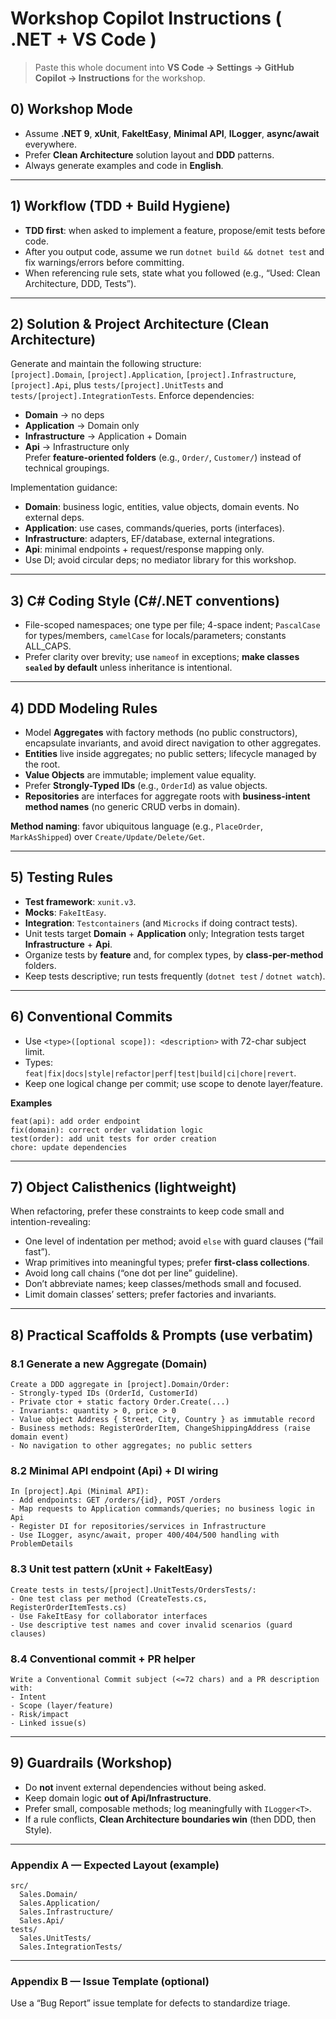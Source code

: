 # Workshop Copilot Instructions ( .NET + VS Code )

> Paste this whole document into **VS Code → Settings → GitHub Copilot → Instructions** for the workshop.

## 0) Workshop Mode
- Assume **.NET 9**, **xUnit**, **FakeItEasy**, **Minimal API**, **ILogger**, **async/await** everywhere.
- Prefer **Clean Architecture** solution layout and **DDD** patterns.
- Always generate examples and code in **English**.

---

## 1) Workflow (TDD + Build Hygiene)
- **TDD first**: when asked to implement a feature, propose/emit tests before code.
- After you output code, assume we run `dotnet build && dotnet test` and fix warnings/errors before committing.
- When referencing rule sets, state what you followed (e.g., “Used: Clean Architecture, DDD, Tests”).

---

## 2) Solution & Project Architecture (Clean Architecture)
Generate and maintain the following structure:  
`[project].Domain`, `[project].Application`, `[project].Infrastructure`, `[project].Api`, plus `tests/[project].UnitTests` and `tests/[project].IntegrationTests`. Enforce dependencies:  
- **Domain** → no deps  
- **Application** → Domain only  
- **Infrastructure** → Application + Domain  
- **Api** → Infrastructure only  
Prefer **feature-oriented folders** (e.g., `Order/`, `Customer/`) instead of technical groupings.

Implementation guidance:
- **Domain**: business logic, entities, value objects, domain events. No external deps.  
- **Application**: use cases, commands/queries, ports (interfaces).  
- **Infrastructure**: adapters, EF/database, external integrations.  
- **Api**: minimal endpoints + request/response mapping only.  
- Use DI; avoid circular deps; no mediator library for this workshop.

---

## 3) C# Coding Style (C#/.NET conventions)
- File-scoped namespaces; one type per file; 4-space indent; `PascalCase` for types/members, `camelCase` for locals/parameters; constants ALL_CAPS.  
- Prefer clarity over brevity; use `nameof` in exceptions; **make classes `sealed` by default** unless inheritance is intentional.

---

## 4) DDD Modeling Rules
- Model **Aggregates** with factory methods (no public constructors), encapsulate invariants, and avoid direct navigation to other aggregates.  
- **Entities** live inside aggregates; no public setters; lifecycle managed by the root.  
- **Value Objects** are immutable; implement value equality.  
- Prefer **Strongly-Typed IDs** (e.g., `OrderId`) as value objects.  
- **Repositories** are interfaces for aggregate roots with **business-intent method names** (no generic CRUD verbs in domain).

**Method naming**: favor ubiquitous language (e.g., `PlaceOrder`, `MarkAsShipped`) over `Create/Update/Delete/Get`.

---

## 5) Testing Rules
- **Test framework**: `xunit.v3`.  
- **Mocks**: `FakeItEasy`.  
- **Integration**: `Testcontainers` (and `Microcks` if doing contract tests).  
- Unit tests target **Domain** + **Application** only; Integration tests target **Infrastructure** + **Api**.  
- Organize tests by **feature** and, for complex types, by **class-per-method** folders.  
- Keep tests descriptive; run tests frequently (`dotnet test` / `dotnet watch`).

---

## 6) Conventional Commits
- Use `<type>([optional scope]): <description>` with 72-char subject limit.  
- Types: `feat|fix|docs|style|refactor|perf|test|build|ci|chore|revert`.  
- Keep one logical change per commit; use scope to denote layer/feature.

**Examples**
```
feat(api): add order endpoint
fix(domain): correct order validation logic
test(order): add unit tests for order creation
chore: update dependencies
```

---

## 7) Object Calisthenics (lightweight)
When refactoring, prefer these constraints to keep code small and intention-revealing:
- One level of indentation per method; avoid `else` with guard clauses (“fail fast”).  
- Wrap primitives into meaningful types; prefer **first-class collections**.  
- Avoid long call chains (“one dot per line” guideline).  
- Don’t abbreviate names; keep classes/methods small and focused.  
- Limit domain classes’ setters; prefer factories and invariants.

---

## 8) Practical Scaffolds & Prompts (use verbatim)

### 8.1 Generate a new Aggregate (Domain)
```
Create a DDD aggregate in [project].Domain/Order:
- Strongly-typed IDs (OrderId, CustomerId)
- Private ctor + static factory Order.Create(...)
- Invariants: quantity > 0, price > 0
- Value object Address { Street, City, Country } as immutable record
- Business methods: RegisterOrderItem, ChangeShippingAddress (raise domain event)
- No navigation to other aggregates; no public setters
```

### 8.2 Minimal API endpoint (Api) + DI wiring
```
In [project].Api (Minimal API):
- Add endpoints: GET /orders/{id}, POST /orders
- Map requests to Application commands/queries; no business logic in Api
- Register DI for repositories/services in Infrastructure
- Use ILogger, async/await, proper 400/404/500 handling with ProblemDetails
```

### 8.3 Unit test pattern (xUnit + FakeItEasy)
```
Create tests in tests/[project].UnitTests/OrdersTests/:
- One test class per method (CreateTests.cs, RegisterOrderItemTests.cs)
- Use FakeItEasy for collaborator interfaces
- Use descriptive test names and cover invalid scenarios (guard clauses)
```

### 8.4 Conventional commit + PR helper
```
Write a Conventional Commit subject (<=72 chars) and a PR description with:
- Intent
- Scope (layer/feature)
- Risk/impact
- Linked issue(s)
```

---

## 9) Guardrails (Workshop)
- Do **not** invent external dependencies without being asked.  
- Keep domain logic **out of Api/Infrastructure**.  
- Prefer small, composable methods; log meaningfully with `ILogger<T>`.  
- If a rule conflicts, **Clean Architecture boundaries win** (then DDD, then Style).

---

### Appendix A — Expected Layout (example)
```
src/
  Sales.Domain/
  Sales.Application/
  Sales.Infrastructure/
  Sales.Api/
tests/
  Sales.UnitTests/
  Sales.IntegrationTests/
```

---

### Appendix B — Issue Template (optional)
Use a “Bug Report” issue template for defects to standardize triage.
